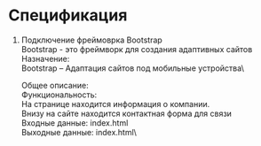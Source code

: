 # Спецификация
1. Подключение фреймоврка Bootstrap\
Bootstrap - это  фреймворк для создания адаптивных сайтов\
Назначение:\
Bootstrap – Адаптация сайтов под мобильные устройства\

    Общее описание:\
Функциональность:\
На странице находится информация о компании.\
Внизу на сайте находится контактная форма для связи\
Входные данные: index.html\
Выходные данные: index.html\